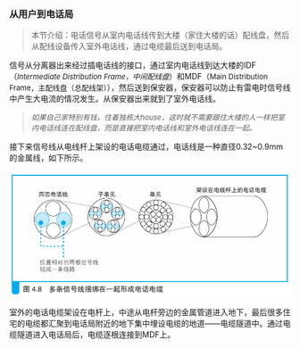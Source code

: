 ### 从用户到电话局

> 本节介绍：电话信号从室内电话线传到大楼（家住大楼的话）配线盘，然后从配线设备传入室外电话线，通过电缆最后送到电话局。

信号从分离器出来经过插电话线的接口，通过室内电话线到达大楼的IDF（<font size=2><i>Intermediate Distribution Frame，中间配线盘</i></font>）和MDF（<font size=2>Main Distribution Frame，主配线盘（总配线架）<i></i></font>），然后送到保安器，保安器可以防止有雷电时信号线中产生大电流的情况发生。从保安器出来就到了室外电话线。

> <font size=2><i>如果自己家特别有钱，住着独栋大house，这时就不需要跟住大楼的人一样把室内电话线连在配线盘，而是直接把室内电话线和室外电话线连在一起。</i></font>

接下来信号线从电线杆上架设的电话电缆通过，电话线是一种直径0.32~0.9mm的金属线，如下所示。

![电话线](img/image70.png)

室外的电话电缆架设在电杆上，中途从电杆旁边的金属管道进入地下，最后很多住宅的电缆都汇聚到电话局附近的地下集中埋设电缆的地道——电缆隧道中。通过电缆隧道进入电话局后，电缆逐根连接到MDF上。